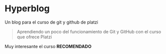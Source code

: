 # Hyperblog
Un blog para el curso de git y github de platzi
>Aprendiendo un poco del funcionamiento de Git y GitHub con el curso que ofrece Platzi

Muy interesante el curso **RECOMENDADO**